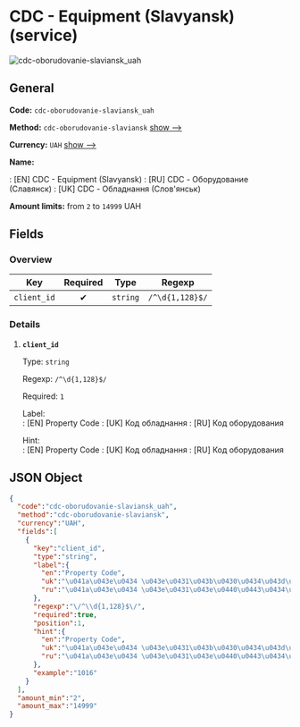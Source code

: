 
# CDC - Equipment (Slavyansk) (service) 
![cdc-oborudovanie-slaviansk_uah](https://static.openfintech.io/payout_methods/cdc-oborudovanie-slaviansk_uah/logo.svg?w=400&c=v0.59.26#w24)  

## General 
 
**Code:** `cdc-oborudovanie-slaviansk_uah` 
 
**Method:** `cdc-oborudovanie-slaviansk` [show -->](/payout-methods/cdc-oborudovanie-slaviansk/) 
 
**Currency:** `UAH` [show -->](/currencies/UAH/) 
 
**Name:** 
 
:	[EN] CDC - Equipment (Slavyansk) 
:	[RU] CDC - Оборудование (Славянск) 
:	[UK] CDC - Обладнання (Слов'янськ) 
 
**Amount limits:** from `2` to `14999` UAH 

## Fields 

### Overview 

|Key|Required|Type|Regexp| 
|:---:|:---:|:---:|:---:| 
|`client_id`|✔|`string`|`/^\d{1,128}$/`| 
 

### Details 
 
1. **`client_id`** 
 
	Type: `string` 
 
	Regexp: `/^\d{1,128}$/` 
 
	Required: `1` 
 
	Label:  
	: [EN] Property Code 
	: [UK] Код обладнання 
	: [RU] Код оборудования 
 
	Hint:  
	: [EN] Property Code 
	: [UK] Код обладнання 
	: [RU] Код оборудования 
 

## JSON Object 

```json
{
  "code":"cdc-oborudovanie-slaviansk_uah",
  "method":"cdc-oborudovanie-slaviansk",
  "currency":"UAH",
  "fields":[
    {
      "key":"client_id",
      "type":"string",
      "label":{
        "en":"Property Code",
        "uk":"\u041a\u043e\u0434 \u043e\u0431\u043b\u0430\u0434\u043d\u0430\u043d\u043d\u044f",
        "ru":"\u041a\u043e\u0434 \u043e\u0431\u043e\u0440\u0443\u0434\u043e\u0432\u0430\u043d\u0438\u044f"
      },
      "regexp":"\/^\\d{1,128}$\/",
      "required":true,
      "position":1,
      "hint":{
        "en":"Property Code",
        "uk":"\u041a\u043e\u0434 \u043e\u0431\u043b\u0430\u0434\u043d\u0430\u043d\u043d\u044f",
        "ru":"\u041a\u043e\u0434 \u043e\u0431\u043e\u0440\u0443\u0434\u043e\u0432\u0430\u043d\u0438\u044f"
      },
      "example":"1016"
    }
  ],
  "amount_min":"2",
  "amount_max":"14999"
}
```  
